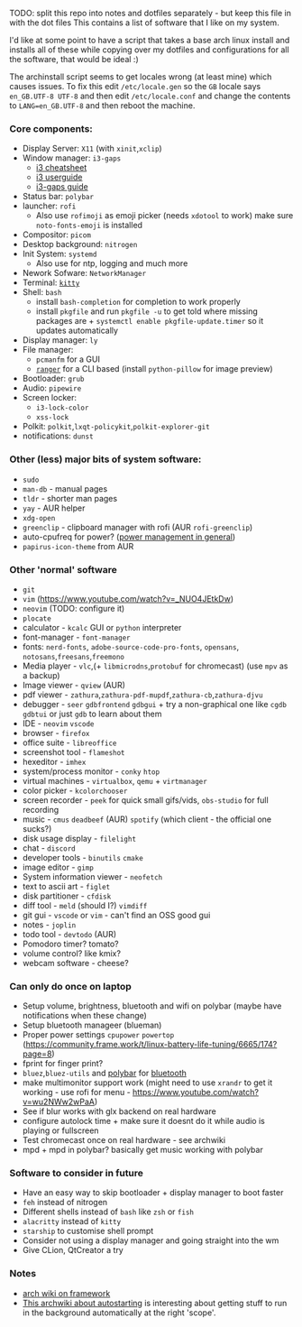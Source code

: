 TODO: split this repo into notes and dotfiles separately - but keep this file in with the dot files
This contains a list of software that I like on my system.

I'd like at some point to have a script that takes a base arch linux install and installs all of these while copying over my dotfiles and configurations for all the software, that would be ideal :)

The archinstall script seems to get locales wrong (at least mine) which causes issues. To fix this edit `/etc/locale.gen` so the `GB` locale says `en_GB.UTF-8 UTF-8` and then edit `/etc/locale.conf` and change the contents to `LANG=en_GB.UTF-8` and then reboot the machine.

### Core components:

* Display Server: `X11` (with `xinit`,`xclip`)
* Window manager: `i3-gaps`
  * [i3 cheatsheet](https://i3wm.org/docs/refcard.html)
  * [i3 userguide](https://i3wm.org/docs/userguide.html)
  * [i3-gaps guide](https://github.com/Airblader/i3)
* Status bar: `polybar`
* launcher: `rofi`
  * Also use `rofimoji` as emoji picker (needs `xdotool` to work) make sure `noto-fonts-emoji` is installed
* Compositor: `picom`
* Desktop background: `nitrogen`
* Init System: `systemd`
  * Also use for ntp, logging and much more
* Nework Sofware: `NetworkManager`
* Terminal: [`kitty`](https://sw.kovidgoyal.net/kitty/overview/)
* Shell: `bash`
  * install `bash-completion` for completion to work properly
  * install `pkgfile` and run `pkgfile -u` to get told where missing packages are + `systemctl enable pkgfile-update.timer` so it updates automatically
* Display manager: `ly`
* File manager:
  * `pcmanfm` for a GUI
  * [`ranger`](https://github.com/ranger/ranger/wiki/Official-user-guide) for a CLI based (install `python-pillow` for image preview)
* Bootloader: `grub`
* Audio: `pipewire`
* Screen locker:
  * `i3-lock-color`
  * `xss-lock`
* Polkit: `polkit`,`lxqt-policykit`,`polkit-explorer-git`
* notifications: `dunst`


### Other (less) major bits of system software:

* `sudo`
* `man-db` - manual pages
* `tldr` - shorter man pages
* `yay` - AUR helper
* `xdg-open`
* `greenclip` - clipboard manager with rofi (AUR `rofi-greenclip`)
* auto-cpufreq for power? ([power management in general](https://wiki.archlinux.org/title/Power_management))
* `papirus-icon-theme` from AUR

### Other 'normal' software

* `git`
* `vim` (https://www.youtube.com/watch?v=_NUO4JEtkDw)
* `neovim` (TODO: configure it)
* `plocate`
* calculator - `kcalc` GUI or `python` interpreter
* font-manager - `font-manager`
* fonts: `nerd-fonts`, `adobe-source-code-pro-fonts`, `opensans`, `notosans`,`freesans`,`freemono`
* Media player - `vlc`,(+ `libmicrodns`,`protobuf` for chromecast) (use `mpv` as a backup)
* Image viewer - `qview` (AUR)
* pdf viewer - `zathura`,`zathura-pdf-mupdf`,`zathura-cb`,`zathura-djvu`
* debugger - `seer` `gdbfrontend` `gdbgui` + try a non-graphical one like `cgdb` `gdbtui` or just `gdb` to learn about them
* IDE - `neovim` `vscode`
* browser - `firefox`
* office suite - `libreoffice`
* screenshot tool - `flameshot`
* hexeditor - `imhex`
* system/process monitor - `conky` `htop`
* virtual machines - `virtualbox`, `qemu` + `virtmanager`
* color picker - `kcolorchooser`
* screen recorder - `peek` for quick small gifs/vids, `obs-studio` for full recording
* music - `cmus` `deadbeef` (AUR) `spotify` (which client - the official one sucks?)
* disk usage display - `filelight`
* chat - `discord`
* developer tools - `binutils` `cmake`
* image editor - `gimp`
* System information viewer - `neofetch`
* text to ascii art - `figlet`
* disk partitioner - `cfdisk`
* diff tool - `meld` (should I?) `vimdiff`
* git gui - `vscode` or `vim` - can't find an OSS good gui
* notes - `joplin`
* todo tool - `devtodo` (AUR)
* Pomodoro timer? tomato?
* volume control? like kmix?
* webcam software - cheese?

### Can only do once on laptop

* Setup volume, brightness, bluetooth and wifi on polybar (maybe have notifications when these change)
* Setup bluetooth manageer (blueman)
* Proper power settings `cpupower` `powertop` (https://community.frame.work/t/linux-battery-life-tuning/6665/174?page=8)
* fprint for finger print?
* `bluez`,`bluez-utils` and [polybar](https://github.com/msaitz/polybar-bluetooth) for [bluetooth](https://wiki.archlinux.org/title/bluetooth)
* make multimonitor support work (might need to use `xrandr` to get it working - use rofi for menu - https://www.youtube.com/watch?v=wu2NWw2wPaA)
* See if blur works with glx backend on real hardware
* configure autolock time + make sure it doesnt do it while audio is playing or fullscreen
* Test chromecast once on real hardware - see archwiki
* mpd + mpd in polybar? basically get music working with polybar

### Software to consider in future

* Have an easy way to skip bootloader + display manager to boot faster
* `feh` instead of nitrogen
* Different shells instead of `bash` like `zsh` or `fish`
* `alacritty` instead of `kitty`
* `starship` to customise shell prompt
* Consider not using a display manager and going straight into the wm
* Give CLion, QtCreator a try

### Notes

* [arch wiki on framework](https://wiki.archlinux.org/title/Framework_Laptop)
* [This archwiki about autostarting](https://wiki.archlinux.org/title/Autostarting) is interesting about getting stuff to run in the background automatically at the right 'scope'.
